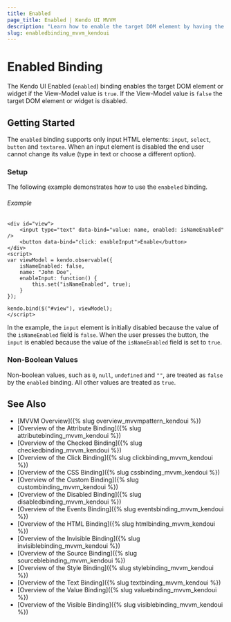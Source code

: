 ```yaml
---
title: Enabled
page_title: Enabled | Kendo UI MVVM
description: "Learn how to enable the target DOM element by having the View-Model value return true values in Kendo UI MVVM."
slug: enabledbinding_mvvm_kendoui
---
```


# Enabled Binding

The Kendo UI Enabled (`enabled`) binding enables the target DOM element or widget if the View-Model value is `true`. If the View-Model value is `false` the target DOM element or widget is disabled.

## Getting Started

The `enabled` binding supports only input HTML elements: `input`, `select`, `button` and `textarea`.
When an input element is disabled the end user cannot change its value (type in text or choose a different option).

### Setup

The following example demonstrates how to use the `enabeled` binding.

###### Example

    <div id="view">
        <input type="text" data-bind="value: name, enabled: isNameEnabled" />
        <button data-bind="click: enableInput">Enable</button>
    </div>
    <script>
    var viewModel = kendo.observable({
        isNameEnabled: false,
        name: "John Doe",
        enableInput: function() {
            this.set("isNameEnabled", true);
        }
    });

    kendo.bind($("#view"), viewModel);
    </script>

In the example, the `input` element is initially disabled because the value of the `isNameEnabled` field is `false`. When the user presses the button, the `input` is enabled because the value of the `isNameEnabled` field is set to `true`.

### Non-Boolean Values

Non-boolean values, such as `0`, `null`, `undefined` and `""`, are treated as `false` by the `enabled` binding. All other values are treated as `true`.

## See Also

* [MVVM Overview]({% slug overview_mvvmpattern_kendoui %})
* [Overview of the Attribute Binding]({% slug attributebinding_mvvm_kendoui %})
* [Overview of the Checked Binding]({% slug checkedbinding_mvvm_kendoui %})
* [Overview of the Click Binding]({% slug clickbinding_mvvm_kendoui %})
* [Overview of the CSS Binding]({% slug cssbinding_mvvm_kendoui %})
* [Overview of the Custom Binding]({% slug custombinding_mvvm_kendoui %})
* [Overview of the Disabled Binding]({% slug disabledbinding_mvvm_kendoui %})
* [Overview of the Events Binding]({% slug eventsbinding_mvvm_kendoui %})
* [Overview of the HTML Binding]({% slug htmlbinding_mvvm_kendoui %})
* [Overview of the Invisible Binding]({% slug invisiblebinding_mvvm_kendoui %})
* [Overview of the Source Binding]({% slug sourceblebinding_mvvm_kendoui %})
* [Overview of the Style Binding]({% slug stylebinding_mvvm_kendoui %})
* [Overview of the Text Binding]({% slug textbinding_mvvm_kendoui %})
* [Overview of the Value Binding]({% slug valuebinding_mvvm_kendoui %})
* [Overview of the Visible Binding]({% slug visiblebinding_mvvm_kendoui %})
